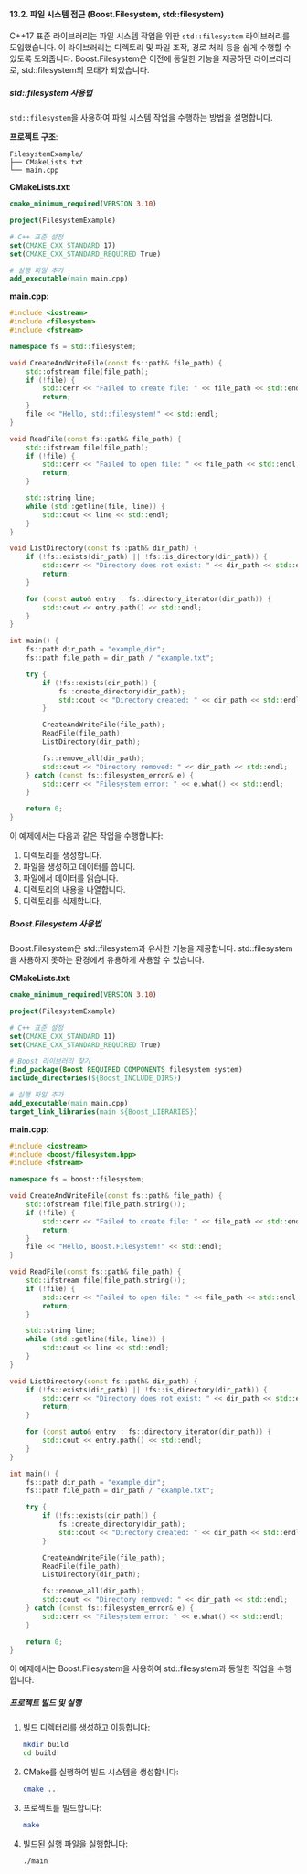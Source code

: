 #### 13.2. 파일 시스템 접근 (Boost.Filesystem, std::filesystem)

C++17 표준 라이브러리는 파일 시스템 작업을 위한 `std::filesystem` 라이브러리를 도입했습니다. 이 라이브러리는 디렉토리 및 파일 조작, 경로 처리 등을 쉽게 수행할 수 있도록 도와줍니다. Boost.Filesystem은 이전에 동일한 기능을 제공하던 라이브러리로, std::filesystem의 모태가 되었습니다.

##### std::filesystem 사용법

`std::filesystem`을 사용하여 파일 시스템 작업을 수행하는 방법을 설명합니다.

**프로젝트 구조**:
```
FilesystemExample/
├── CMakeLists.txt
└── main.cpp
```

**CMakeLists.txt**:
```cmake
cmake_minimum_required(VERSION 3.10)

project(FilesystemExample)

# C++ 표준 설정
set(CMAKE_CXX_STANDARD 17)
set(CMAKE_CXX_STANDARD_REQUIRED True)

# 실행 파일 추가
add_executable(main main.cpp)
```

**main.cpp**:
```cpp
#include <iostream>
#include <filesystem>
#include <fstream>

namespace fs = std::filesystem;

void CreateAndWriteFile(const fs::path& file_path) {
    std::ofstream file(file_path);
    if (!file) {
        std::cerr << "Failed to create file: " << file_path << std::endl;
        return;
    }
    file << "Hello, std::filesystem!" << std::endl;
}

void ReadFile(const fs::path& file_path) {
    std::ifstream file(file_path);
    if (!file) {
        std::cerr << "Failed to open file: " << file_path << std::endl;
        return;
    }

    std::string line;
    while (std::getline(file, line)) {
        std::cout << line << std::endl;
    }
}

void ListDirectory(const fs::path& dir_path) {
    if (!fs::exists(dir_path) || !fs::is_directory(dir_path)) {
        std::cerr << "Directory does not exist: " << dir_path << std::endl;
        return;
    }

    for (const auto& entry : fs::directory_iterator(dir_path)) {
        std::cout << entry.path() << std::endl;
    }
}

int main() {
    fs::path dir_path = "example_dir";
    fs::path file_path = dir_path / "example.txt";

    try {
        if (!fs::exists(dir_path)) {
            fs::create_directory(dir_path);
            std::cout << "Directory created: " << dir_path << std::endl;
        }

        CreateAndWriteFile(file_path);
        ReadFile(file_path);
        ListDirectory(dir_path);

        fs::remove_all(dir_path);
        std::cout << "Directory removed: " << dir_path << std::endl;
    } catch (const fs::filesystem_error& e) {
        std::cerr << "Filesystem error: " << e.what() << std::endl;
    }

    return 0;
}
```

이 예제에서는 다음과 같은 작업을 수행합니다:
1. 디렉토리를 생성합니다.
2. 파일을 생성하고 데이터를 씁니다.
3. 파일에서 데이터를 읽습니다.
4. 디렉토리의 내용을 나열합니다.
5. 디렉토리를 삭제합니다.

##### Boost.Filesystem 사용법

Boost.Filesystem은 std::filesystem과 유사한 기능을 제공합니다. std::filesystem을 사용하지 못하는 환경에서 유용하게 사용할 수 있습니다.

**CMakeLists.txt**:
```cmake
cmake_minimum_required(VERSION 3.10)

project(FilesystemExample)

# C++ 표준 설정
set(CMAKE_CXX_STANDARD 11)
set(CMAKE_CXX_STANDARD_REQUIRED True)

# Boost 라이브러리 찾기
find_package(Boost REQUIRED COMPONENTS filesystem system)
include_directories(${Boost_INCLUDE_DIRS})

# 실행 파일 추가
add_executable(main main.cpp)
target_link_libraries(main ${Boost_LIBRARIES})
```

**main.cpp**:
```cpp
#include <iostream>
#include <boost/filesystem.hpp>
#include <fstream>

namespace fs = boost::filesystem;

void CreateAndWriteFile(const fs::path& file_path) {
    std::ofstream file(file_path.string());
    if (!file) {
        std::cerr << "Failed to create file: " << file_path << std::endl;
        return;
    }
    file << "Hello, Boost.Filesystem!" << std::endl;
}

void ReadFile(const fs::path& file_path) {
    std::ifstream file(file_path.string());
    if (!file) {
        std::cerr << "Failed to open file: " << file_path << std::endl;
        return;
    }

    std::string line;
    while (std::getline(file, line)) {
        std::cout << line << std::endl;
    }
}

void ListDirectory(const fs::path& dir_path) {
    if (!fs::exists(dir_path) || !fs::is_directory(dir_path)) {
        std::cerr << "Directory does not exist: " << dir_path << std::endl;
        return;
    }

    for (const auto& entry : fs::directory_iterator(dir_path)) {
        std::cout << entry.path() << std::endl;
    }
}

int main() {
    fs::path dir_path = "example_dir";
    fs::path file_path = dir_path / "example.txt";

    try {
        if (!fs::exists(dir_path)) {
            fs::create_directory(dir_path);
            std::cout << "Directory created: " << dir_path << std::endl;
        }

        CreateAndWriteFile(file_path);
        ReadFile(file_path);
        ListDirectory(dir_path);

        fs::remove_all(dir_path);
        std::cout << "Directory removed: " << dir_path << std::endl;
    } catch (const fs::filesystem_error& e) {
        std::cerr << "Filesystem error: " << e.what() << std::endl;
    }

    return 0;
}
```

이 예제에서는 Boost.Filesystem을 사용하여 std::filesystem과 동일한 작업을 수행합니다.

##### 프로젝트 빌드 및 실행

1. 빌드 디렉터리를 생성하고 이동합니다:
   ```bash
   mkdir build
   cd build
   ```

2. CMake를 실행하여 빌드 시스템을 생성합니다:
   ```bash
   cmake ..
   ```

3. 프로젝트를 빌드합니다:
   ```bash
   make
   ```

4. 빌드된 실행 파일을 실행합니다:
   ```bash
   ./main
   ```
